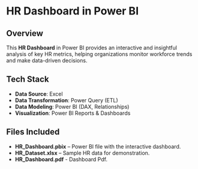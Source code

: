 # HR Dashboard in Power BI

## Overview
This **HR Dashboard** in Power BI provides an interactive and insightful analysis of key HR metrics, helping organizations monitor workforce trends and make data-driven decisions.

## Tech Stack
- **Data Source**: Excel
- **Data Transformation**: Power Query (ETL)
- **Data Modeling**: Power BI (DAX, Relationships)
- **Visualization**: Power BI Reports & Dashboards

##  Files Included
- **HR_Dashboard.pbix** – Power BI file with the interactive dashboard.
- **HR_Dataset.xlsx** – Sample HR data for demonstration.
- **HR_Dashboard.pdf** - Dashboard Pdf.


